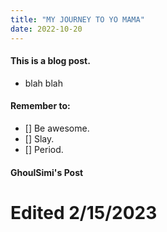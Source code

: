 ```yaml
---
title: "MY JOURNEY TO YO MAMA"
date: 2022-10-20
---
```


#### This is a blog post.
- blah blah

#### Remember to:
- [] Be awesome.
- [] Slay.
- [] Period.

#### GhoulSimi's Post
# Edited 2/15/2023
